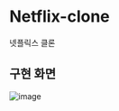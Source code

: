 # Netflix-clone
넷플릭스 클론

## 구현 화면 

![image](https://github.com/hak0622/Netflix-clone/assets/128469147/5fcb31cd-e750-406e-8364-c4248caa9bb1)
